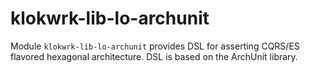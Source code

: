# klokwrk-lib-lo-archunit

Module `klokwrk-lib-lo-archunit` provides DSL for asserting CQRS/ES flavored hexagonal architecture. DSL is based on the ArchUnit library.
